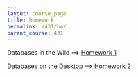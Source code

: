 ```yaml
---
layout: course_page
title: homework
permalink: /431/hw/
parent_course: 431
---
```


Databases in the Wild ==> [Homework 1](/431/hw1)

Databases on the Desktop ==> [Homework 2](/431/hw2)
